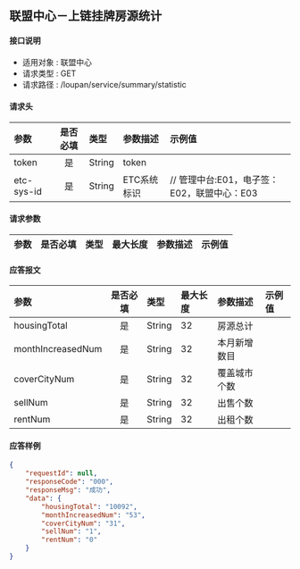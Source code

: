 ## 联盟中心－上链挂牌房源统计

#### 接口说明
* 适用对象 : 联盟中心
* 请求类型 : GET
* 请求路径 : /loupan/service/summary/statistic

#### 请求头
| 参数           | 是否必填 | 类型   | 参数描述    | 示例值                    |
| :------------- | :------: | :----- | :---------- | :------------------------ |
| token |    是    | String | token       |                           |
| etc-sys-id     |    是    | String | ETC系统标识 | // 管理中台:E01，电子签：E02，联盟中心：E03|

#### 请求参数
| 参数 | 是否必填 | 类型 | 最大长度 | 参数描述 | 示例值 |
|:----|:-------:|:-----|:-------|:--------|:------|

#### 应答报文
| 参数 | 是否必填 | 类型 | 最大长度 | 参数描述 | 示例值 |
|:----|:-------:|:----|:--------|:--------|:------|
| housingTotal | 是 | String | 32 | 房源总计 |  |
| monthIncreasedNum | 是 | String | 32 | 本月新增数目 |  |
| coverCityNum | 是 | String | 32 | 覆盖城市个数 |  |
| sellNum | 是 | String | 32 | 出售个数 |  |
| rentNum | 是 | String | 32 | 出租个数 |  |

#### 应答样例
```json
{
    "requestId": null,
    "responseCode": "000",
    "responseMsg": "成功",
    "data": {
        "housingTotal": "10092",
        "monthIncreasedNum": "53",
        "coverCityNum": "31",
        "sellNum": "1",
        "rentNum": "0"
    }
}
```
